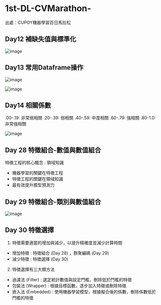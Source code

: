 # 1st-DL-CVMarathon-
出處：CUPOY機器學習百日馬拉松

## Day12 補缺失值與標準化
![image](https://ai100-fileentity.cupoy.com/ml100/dailytask/1586225294161/1594005946906)


## Day13 常用Dataframe操作
![image](https://ai100-fileentity.cupoy.com/ml100/dailytask/1586225294163/1594006601881)

![image](https://ai100-fileentity.cupoy.com/ml100/dailytask/1586225294163/1594006650641)

## Day14 相關係數
.00-.19: 非常弱相關
.20-.39: 弱相關
.40-.59: 中度相關
.60-.79: 強相關
.80-1.0: 非常強相關

![image](https://ai100-fileentity.cupoy.com/ml100/dailytask/1586225294165/1594007553801)

## Day 28 特徵組合-數值與數值組合
特徵工程的核心概念 : 領域知識
-   機器學習的關鍵在特徵工程
-   特徵工程的關鍵在領域知識
-   最有效提升模型預測力

## Day 29 特徵組合-類別與數值組合

![image](https://user-images.githubusercontent.com/63281304/112740704-d1656a80-8fb1-11eb-9bf8-302ca44ab397.png)

## Day 30 特徵選擇
1.  特徵需要適當的增加與減少，以提升精確度並減少計算時間
  -   增加特徵 : 特徵組合 (Day 28) ，群聚編碼 (Day 29) 
  -   減少特徵 : 特徵選擇 (Day 30)

2.  特徵選擇有三大類方法 
-  過濾法 (Filter) : 選定統計數值與設定門檻，刪除低於門檻的特徵
-  包裝法 (Wrapper) : 根據目標函數，逐步加入特徵或刪除特徵
-  嵌入法 (Embedded) : 使用機器學習模型，根據擬合後的係數，刪除係數低於門檻的特徵
